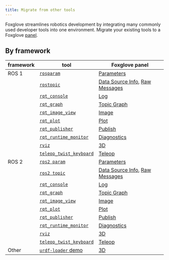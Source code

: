 ```yaml
---
title: Migrate from other tools
---
```


Foxglove streamlines robotics development by integrating many commonly used developer tools into one environment. Migrate your existing tools to a Foxglove [panel](/docs/studio/panels/introduction).

## By framework

| framework | tool                                                                                                               | Foxglove panel                                                                                      |
| --------- | ------------------------------------------------------------------------------------------------------------------ | ---------------------------------------------------------------------------------------------------------- |
| ROS 1     | [`rosparam`](http://wiki.ros.org/rosparam)                                                                         | [Parameters](/docs/studio/panels/parameters)                                                               |
|           | [`rostopic`](http://wiki.ros.org/rostopic)                                                                         | [Data Source Info](/docs/studio/panels/data-source-info), [Raw Messages](/docs/studio/panels/raw-messages) |
|           | [`rqt_console`](https://wiki.ros.org/rqt_console)                                                                  | [Log](/docs/studio/panels/log)                                                                             |
|           | [`rqt_graph`](https://wiki.ros.org/rqt_graph)                                                                      | [Topic Graph](/docs/studio/panels/topic-graph)                                                             |
|           | [`rqt_image_view`](https://wiki.ros.org/rqt_image_view)                                                            | [Image](/docs/studio/panels/image)                                                                         |
|           | [`rqt_plot`](https://wiki.ros.org/rqt_plot)                                                                        | [Plot](/docs/studio/panels/plot)                                                                           |
|           | [`rqt_publisher`](http://wiki.ros.org/rqt_publisher)                                                               | [Publish](/docs/studio/panels/publish)                                                                     |
|           | [`rqt_runtime_monitor`](http://wiki.ros.org/rqt_runtime_monitor)                                                   | [Diagnostics](/docs/studio/panels/diagnostics)                                                             |
|           | [`rviz`](http://wiki.ros.org/rviz)                                                                                 | [3D](/docs/studio/panels/3d)                                                                               |
|           | [`teleop_twist_keyboard`](http://wiki.ros.org/teleop_twist_keyboard)                                               | [Teleop](/docs/studio/panels/teleop)                                                                       |
| ROS 2     | [`ros2 param`](https://docs.ros.org/en/galactic/How-To-Guides/Using-ros2-param.html)                               | [Parameters](/docs/studio/panels/parameters)                                                               |
|           | [`ros2 topic`](https://docs.ros.org/en/galactic/Tutorials/Topics/Understanding-ROS2-Topics.html#ros2-topic-list)   | [Data Source Info](/docs/studio/panels/data-source-info), [Raw Messages](/docs/studio/panels/raw-messages) |
|           | [`rqt_console`](https://docs.ros.org/en/galactic/Tutorials/Rqt-Console/Using-Rqt-Console.html)                     | [Log](/docs/studio/panels/log)                                                                             |
|           | [`rqt_graph`](https://docs.ros.org/en/galactic/Tutorials/Topics/Understanding-ROS2-Topics.html?#rqt-graph)         | [Topic Graph](/docs/studio/panels/topic-graph)                                                             |
|           | [`rqt_image_view`](https://index.ros.org/p/rqt_image_view/github-ros-visualization-rqt_image_view)                 | [Image](/docs/studio/panels/image)                                                                         |
|           | [`rqt_plot`](https://index.ros.org/p/rqt_plot/)                                                                    | [Plot](/docs/studio/panels/plot)                                                                           |
|           | [`rqt_publisher`](https://index.ros.org/p/rqt_publisher/)                                                          | [Publish](/docs/studio/panels/publish)                                                                     |
|           | [`rqt_runtime_monitor`](https://index.ros.org/p/rqt_runtime_monitor/github-ros-visualization-rqt_runtime_monitor/) | [Diagnostics](/docs/studio/panels/diagnostics)                                                             |
|           | [`rviz`](https://github.com/ros2/rviz)                                                                             | [3D](/docs/studio/panels/3d)                                                                               |
|           | [`teleop_twist_keyboard`](https://github.com/ros2/teleop_twist_keyboard)                                           | [Teleop](/docs/studio/panels/teleop)                                                                       |
| Other     | [`urdf-loader` demo](https://gkjohnson.github.io/urdf-loaders/javascript/example/bundle/)                          | [3D](/docs/studio/panels/3d#add-urdf)                                                                      |
